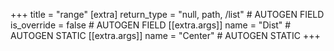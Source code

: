 +++
title = "range"
[extra]
return_type = "null, path, /list" # AUTOGEN FIELD
is_override = false # AUTOGEN FIELD
[[extra.args]]
name = "Dist" # AUTOGEN STATIC
[[extra.args]]
name = "Center" # AUTOGEN STATIC
+++